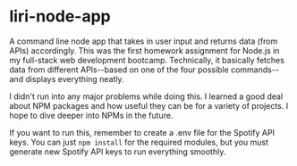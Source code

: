 # liri-node-app

A command line node app that takes in user input and returns data (from APIs) accordingly. This was the first homework assignment for Node.js in my full-stack web development bootcamp. Technically, it basically fetches data from different APIs--based on one of the four possible commands--and displays everything neatly. 

I didn't run into any major problems while doing this. I learned a good deal about NPM packages and how useful they can be for a variety of projects. I hope to dive deeper into NPMs in the future. 

If you want to run this, remember to create a .env file for the Spotify API keys. You can just `npm install` for the required modules, but you must generate new Spotify API keys to run everything smoothly.
